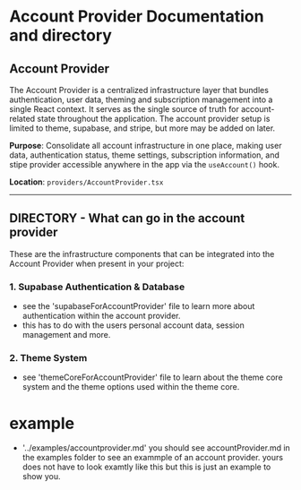 # Account Provider Documentation and directory

## Account Provider

The Account Provider is a centralized infrastructure layer that bundles authentication, user data, theming and subscription management into a single React context. It serves as the single source of truth for account-related state throughout the application. The account provider setup is limited to theme, supabase, and stripe, but more may be added on later. 

**Purpose**: Consolidate all account infrastructure in one place, making user data, authentication status, theme settings, subscription information, and stipe provider accessible anywhere in the app via the `useAccount()` hook.

**Location**: `providers/AccountProvider.tsx`

---

## DIRECTORY - What can go in the account provider

These are the infrastructure components that can be integrated into the Account Provider when present in your project:

### 1. Supabase Authentication & Database
- see the 'supabaseForAccountProvider' file to learn more about authentication within the account provider. 
- this has to do with the users personal account data, session management and more. 

### 2. Theme System

- see 'themeCoreForAccountProvider' file to learn about the theme core system and the theme options used within the theme core. 


# example
- '../examples/accountprovider.md'
you should see accountProvider.md in the examples folder to see an exammple of an account provider. yours does not have to look examtly like this but this is just an example to show you. 